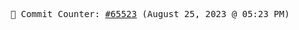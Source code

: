 <p align="center">
    <samp>
        📮 Commit Counter: <a href="https://github.com/Javascript-void0/Javascript-void0/commits/main">#65523</a> (August 25, 2023 @ 05:23 PM)
    </samp>
</p>